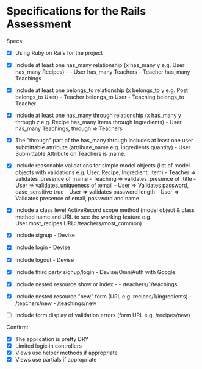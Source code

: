 # Specifications for the Rails Assessment

Specs:
- [x] Using Ruby on Rails for the project
- [x] Include at least one has_many relationship (x has_many y e.g. User has_many Recipes) -
      - User has_many Teachers
      - Teacher has_many Teachings

- [x] Include at least one belongs_to relationship (x belongs_to y e.g. Post belongs_to User)
      - Teacher belongs_to User
      - Teaching belongs_to Teacher

- [x] Include at least one has_many through relationship (x has_many y through z e.g. Recipe has_many Items through Ingredients)
      - User has_many Teachings, through => Teachers

- [x] The "through" part of the has_many through includes at least one user submittable attribute (attribute_name e.g. ingredients.quantity)
      - User Submittable Attribute on Teachers is :name.

- [x] Include reasonable validations for simple model objects (list of model objects with validations e.g. User, Recipe, Ingredient, Item)
      - Teacher => validates_presence of :name
      - Teaching => validates_presence of :title
      - User => validates_uniqueness of :email
      - User => Validates password, case_sensitive true
      - User => validates password length
      - User => Validates presence of email, password and name

- [x] Include a class level ActiveRecord scope method (model object & class method name and URL to see the working feature e.g. User.most_recipes URL: /teachers/most_common)

- [x] Include signup - Devise
- [x] Include login - Devise
- [x] Include logout - Devise
- [x] Include third party signup/login - Devise/OmniAuth with Google
- [x] Include nested resource show or index -
        - /teachers/1/teachings

- [x] Include nested resource "new" form (URL e.g. recipes/1/ingredients)
        - /teachers/new
        - /teachings/new

- [ ] Include form display of validation errors (form URL e.g. /recipes/new)

Confirm:
- [x] The application is pretty DRY
- [x] Limited logic in controllers
- [x] Views use helper methods if appropriate
- [x] Views use partials if appropriate
